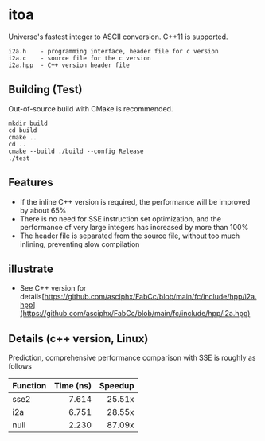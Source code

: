 # itoa
Universe's fastest integer to ASCII conversion. C++11 is supported.

    i2a.h    - programming interface, header file for c version
    i2a.c    - source file for the c version
    i2a.hpp  - C++ version header file

## Building (Test)
Out-of-source build with CMake is recommended.
```
mkdir build
cd build
cmake ..
cd ..
cmake --build ./build --config Release
./test

```
## Features
- If the inline C++ version is required, the performance will be improved by about 65%
- There is no need for SSE instruction set optimization, and the performance of very large integers has increased by more than 100%
- The header file is separated from the source file, without too much inlining, preventing slow compilation

## illustrate
- See C++ version for details[https://github.com/asciphx/FabCc/blob/main/fc/include/hpp/i2a.hpp](https://github.com/asciphx/FabCc/blob/main/fc/include/hpp/i2a.hpp)

## Details (c++ version, Linux)
Prediction, comprehensive performance comparison with SSE is roughly as follows  

|Function |Time (ns)|Speedup|
|---------|--------:|------:|
|sse2     |    7.614| 25.51x|
|i2a      |    6.751| 28.55x|
|null     |    2.230| 87.09x|
